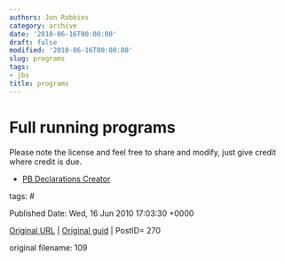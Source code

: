 ```yaml
---
authors: Jon Robbins
category: archive
date: '2010-06-16T00:00:00'
draft: false
modified: '2010-06-16T00:00:00'
slug: programs
tags:
- jbs
title: programs
---
```


# Full running programs
Please note the license and feel free to share and modify, just give credit where credit is due.

- [PB Declarations Creator](http://www.purebasic.fr/english/viewtopic.php?f=12&amp;t=41339)



tags: # 


Published Date: Wed, 16 Jun 2010 17:03:30 +0000 

[Original URL](http://factorq.net/code/programs/) | [Original guid](http://factorq.net/) | PostID= 270

 original filename: 109
